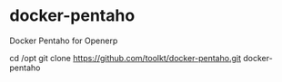 # docker-pentaho
Docker Pentaho for Openerp


cd /opt
git clone https://github.com/toolkt/docker-pentaho.git docker-pentaho